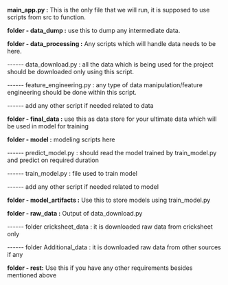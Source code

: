 **main_app.py :** This is the only file that we will run, it is supposed to use scripts from src to function.


**folder - data_dump :** use this to dump any intermediate data.

**folder - data_processing :** Any scripts which will handle data needs to be here.

------ data_download.py : all the data which is being used for the project should be downloaded only using this script.

------ feature_engineering.py : any type of data manipulation/feature engineering should be done within this script. 

------ add any other script if needed related to data


**folder - final_data :** use this as data store for your ultimate data which will be used in model for training


**folder - model :** modeling scripts here

------ predict_model.py : should read the model trained by train_model.py and predict on required duration

------ train_model.py : file used to train model

------ add any other script if needed related to model


**folder - model_artifacts :** Use this to store models using train_model.py


**folder - raw_data :** Output of data_download.py

------ folder cricksheet_data : it is downloaded raw data from cricksheet only 

------ folder Additional_data : it is downloaded raw data from other sources if any



**folder - rest:** Use this if you have any other requirements besides mentioned above








